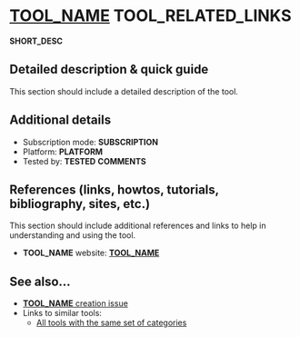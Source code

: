 # [__TOOL_NAME__](__TOOL_URL__) __TOOL_RELATED_LINKS__

__SHORT_DESC__


## Detailed description & quick guide

This section should include a detailed description of the tool.


## Additional details

- Subscription mode: __SUBSCRIPTION__
- Platform: __PLATFORM__
- Tested by: __TESTED__
__COMMENTS__


## References (links, howtos, tutorials, bibliography, sites, etc.)

This section should include additional references and links to help in
understanding and using the tool.

- __TOOL_NAME__ website: [__TOOL_NAME__](__TOOL_URL__)


## See also...

- [__TOOL_NAME__ creation issue](__ISSUE_URL__)
- Links to similar tools:
  - [All tools with the same set of categories](__SIMILAR_URL__)

